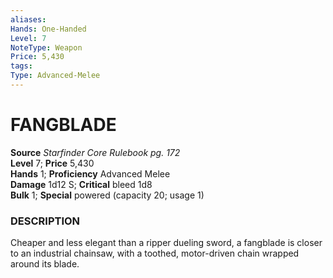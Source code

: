 ```yaml
---
aliases: 
Hands: One-Handed
Level: 7
NoteType: Weapon
Price: 5,430
tags: 
Type: Advanced-Melee
---
```

# FANGBLADE

**Source** _Starfinder Core Rulebook pg. 172_  
**Level** 7; **Price** 5,430  
**Hands** 1; **Proficiency** Advanced Melee  
**Damage** 1d12 S; **Critical** bleed 1d8  
**Bulk** 1; **Special** powered (capacity 20; usage 1)

### DESCRIPTION

Cheaper and less elegant than a ripper dueling sword, a fangblade is closer to an industrial chainsaw, with a toothed, motor-driven chain wrapped around its blade.
